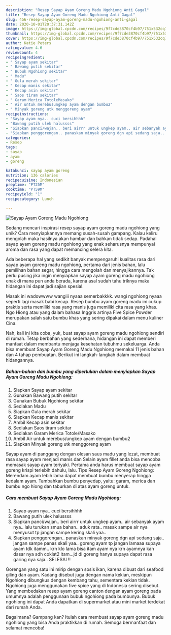```yaml
---
description: "Resep Sayap Ayam Goreng Madu Ngohiong Anti Gagal"
title: "Resep Sayap Ayam Goreng Madu Ngohiong Anti Gagal"
slug: 456-resep-sayap-ayam-goreng-madu-ngohiong-anti-gagal
date: 2020-10-01T20:37:31.142Z
image: https://img-global.cpcdn.com/recipes/9f7cde3870cf4b97/751x532cq70/sayap-ayam-goreng-madu-ngohiong-foto-resep-utama.jpg
thumbnail: https://img-global.cpcdn.com/recipes/9f7cde3870cf4b97/751x532cq70/sayap-ayam-goreng-madu-ngohiong-foto-resep-utama.jpg
cover: https://img-global.cpcdn.com/recipes/9f7cde3870cf4b97/751x532cq70/sayap-ayam-goreng-madu-ngohiong-foto-resep-utama.jpg
author: Katie Peters
ratingvalue: 4.6
reviewcount: 4
recipeingredient:
- " Sayap ayam sekitar"
- " Bawang putih sekitar"
- " Bubuk Ngohiong sekitar"
- " Madu"
- " Gula merah sekitar"
- " Kecap manis sekitar"
- " Kecap asin sekitar"
- " Saos tiram sekitar"
- " Garam Merica TotoleMasako"
- " Air untuk merebusungkep ayam dengan bumbu2"
- " Minyak goreng utk menggoreng ayam"
recipeinstructions:
- "Sayap ayam nya.. cuci bersihhhh"
- "Bawang putih ulek halussss"
- "Siapkan panci/wajan.. beri airrr untuk ungkep ayam.. air sebanyak ayam nya.. lalu turukan smua bahan.. aduk rata.. masak sampe air nya menyusut tp jangan sampe kering skali yaa.."
- "Siapkan penggorengan.. panaskan minyak goreng dgn api sedang saja.. jangan sampe panas skali yaa.. goreng ayam tp jangan lamaaa supaya ayam tdk itamm.. krn klo lama bisa itam ayam nya krn ayamnya kan dasar nya sdh coklat2 itam...jd di goreng hanya supaya dapat rasa garing nya saja.. SELESAI !!"
categories:
- Resep
tags:
- sayap
- ayam
- goreng

katakunci: sayap ayam goreng 
nutrition: 136 calories
recipecuisine: Indonesian
preptime: "PT25M"
cooktime: "PT59M"
recipeyield: "1"
recipecategory: Lunch

---
```



![Sayap Ayam Goreng Madu Ngohiong](https://img-global.cpcdn.com/recipes/9f7cde3870cf4b97/751x532cq70/sayap-ayam-goreng-madu-ngohiong-foto-resep-utama.jpg)

Sedang mencari inspirasi resep sayap ayam goreng madu ngohiong yang unik? Cara menyiapkannya memang susah-susah gampang. Kalau keliru mengolah maka hasilnya akan hambar dan bahkan tidak sedap. Padahal sayap ayam goreng madu ngohiong yang enak seharusnya mempunyai aroma dan rasa yang dapat memancing selera kita.

Ada beberapa hal yang sedikit banyak mempengaruhi kualitas rasa dari sayap ayam goreng madu ngohiong, pertama dari jenis bahan, lalu pemilihan bahan segar, hingga cara mengolah dan menyajikannya. Tak perlu pusing jika ingin menyiapkan sayap ayam goreng madu ngohiong enak di mana pun anda berada, karena asal sudah tahu triknya maka hidangan ini dapat jadi sajian spesial.

Masak ini wadowwww wangiii nyaaa semerbakkkk. wangi ngohiong nyaaa seperti lagi masak babi kecap. Resep bumbu ayam goreng madu ini cukup praktis serta memiliki rasa yang manis juga memiliki cita rasa yang khas. Ngo Hiong atau yang dalam bahasa Inggris artinya Five Spice Powder merupakan salah satu bumbu khas yang sering dipakai dalam menu kuliner Cina.


Nah, kali ini kita coba, yuk, buat sayap ayam goreng madu ngohiong sendiri di rumah. Tetap berbahan yang sederhana, hidangan ini dapat memberi manfaat dalam membantu menjaga kesehatan tubuhmu sekeluarga. Anda bisa membuat Sayap Ayam Goreng Madu Ngohiong memakai 11 jenis bahan dan 4 tahap pembuatan. Berikut ini langkah-langkah dalam membuat hidangannya.

<!--inarticleads1-->

##### Bahan-bahan dan bumbu yang diperlukan dalam menyiapkan Sayap Ayam Goreng Madu Ngohiong:

1. Siapkan  Sayap ayam sekitar
1. Gunakan  Bawang putih sekitar
1. Gunakan  Bubuk Ngohiong sekitar
1. Sediakan  Madu
1. Siapkan  Gula merah sekitar
1. Siapkan  Kecap manis sekitar
1. Ambil  Kecap asin sekitar
1. Sediakan  Saos tiram sekitar
1. Sediakan  Garam Merica Totole/Masako
1. Ambil  Air untuk merebus/ungkep ayam dengan bumbu2
1. Siapkan  Minyak goreng utk menggoreng ayam


Sayap ayam di panggang dengan olesan saus madu yang lezat, membuat rasa sayap ayam menjadi manis dan Selain ayam fillet anda bisa mencoba memasak sayap ayam teriyaki. Pertama anda harus membuat sayap ayam goreng krispi terlebih dahulu, lalu. Tips Resep Ayam Goreng Ngohiong: Merendam ayam lebih lama dapat membuat bumbu menyerap hingga kedalam ayam. Tambahkan bumbu penyedap, yaitu: garam, merica dan bumbu ngo hiong dan taburkan di atas ayam goreng untuk. 

<!--inarticleads2-->

##### Cara membuat Sayap Ayam Goreng Madu Ngohiong:

1. Sayap ayam nya.. cuci bersihhhh
1. Bawang putih ulek halussss
1. Siapkan panci/wajan.. beri airrr untuk ungkep ayam.. air sebanyak ayam nya.. lalu turukan smua bahan.. aduk rata.. masak sampe air nya menyusut tp jangan sampe kering skali yaa..
1. Siapkan penggorengan.. panaskan minyak goreng dgn api sedang saja.. jangan sampe panas skali yaa.. goreng ayam tp jangan lamaaa supaya ayam tdk itamm.. krn klo lama bisa itam ayam nya krn ayamnya kan dasar nya sdh coklat2 itam...jd di goreng hanya supaya dapat rasa garing nya saja.. SELESAI !!


Gorengan yang satu ini mirip dengan sosis ikan, karena dibuat dari seafood giling dan ayam. Kadang disebut juga dengan nama kekian, meskipun Ngohiong dibungkus dengan kembang tahu, sementara kekian tidak. Ngohiong juga menggunakan five spice yang di Indonesia sering disebut. Yang membedakan resep ayam goreng canton dengan ayam goreng pada umumnya adalah penggunaan bubuk ngohiong pada bumbunya. Bubuk ngohiong ini dapat Anda dapatkan di supermarket atau mini market terdekat dari rumah Anda. 

Bagaimana? Gampang kan? Itulah cara membuat sayap ayam goreng madu ngohiong yang bisa Anda praktikkan di rumah. Semoga bermanfaat dan selamat mencoba!
